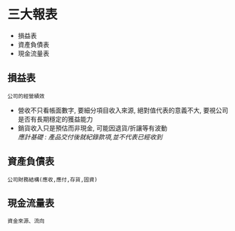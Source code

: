 # 三大報表
- 損益表
- 資產負債表
- 現金流量表


## 損益表
`公司的經營績效`
- 營收不只看帳面數字, 要細分項目收入來源, 絕對值代表的意義不大, 要視公司是否有長期穩定的獲益能力
- 銷貨收入只是預估而非現金, 可能因退貨/折讓等有波動<br>
*應計基礎 : 產品交付後就紀錄款項,並不代表已經收到*
## 資產負債表
`公司財務結構(應收,應付,存貨,固資)`
## 現金流量表
`資金來源、流向`
